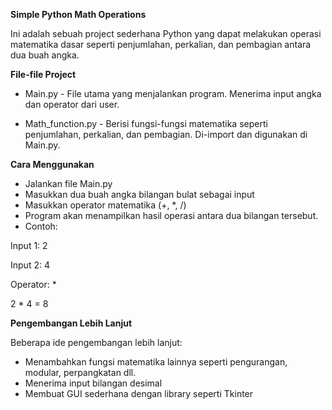 **Simple Python Math Operations**

Ini adalah sebuah project sederhana Python yang dapat melakukan operasi matematika dasar seperti penjumlahan, perkalian, dan pembagian antara dua buah angka.

**File-file Project**

- Main.py - File utama yang menjalankan program. Menerima input angka dan operator dari user.

- Math_function.py - Berisi fungsi-fungsi matematika seperti penjumlahan, perkalian, dan pembagian. Di-import dan digunakan di Main.py.

**Cara Menggunakan**

- Jalankan file Main.py
- Masukkan dua buah angka bilangan bulat sebagai input
- Masukkan operator matematika (+, *, /)
- Program akan menampilkan hasil operasi antara dua bilangan tersebut.
- Contoh:
  
Input 1: 2

Input 2: 4 

Operator: *

2 * 4 = 8

**Pengembangan Lebih Lanjut**

Beberapa ide pengembangan lebih lanjut:

- Menambahkan fungsi matematika lainnya seperti pengurangan, modular, perpangkatan dll.
- Menerima input bilangan desimal
- Membuat GUI sederhana dengan library seperti Tkinter

